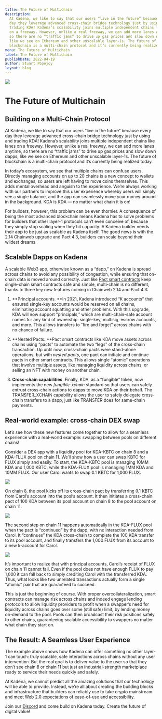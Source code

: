 ```yaml
---
title: The Future of Multichain
description:
  At Kadena, we like to say that our users “live in the future” because every
  day they leverage advanced cross-chain bridge technology just by using and
  trading KDA! Kadena’s scalability joins multiple independent chains like lanes
  on a freeway. However, unlike a real freeway, we can add more lanes anytime,
  so there are no “traffic jams” to drive up gas prices and slow down dapps,
  like we see on Ethereum and other unscalable layer-1s. The future of
  blockchain is a multi-chain protocol and it’s currently being realized today.
menu: The Future of Multichain
label: The Future of Multichain
publishDate: 2022-04-19
author: Stuart Popejoy
layout: blog
---
```


![](/assets/blog/1_DPNo47Y2B1zwEMGSA_E-gA.webp)

# The Future of Multichain

## Building on a Multi-Chain Protocol

At Kadena, we like to say that our users “live in the future” because every day
they leverage advanced cross-chain bridge technology just by using and trading
KDA! Kadena’s scalability joins multiple independent chains like lanes on a
freeway. However, unlike a real freeway, we can add more lanes anytime, so there
are no “traffic jams” to drive up gas prices and slow down dapps, like we see on
Ethereum and other unscalable layer-1s. The future of blockchain is a
multi-chain protocol and it’s currently being realized today.

In today’s ecosystem, we see that multiple chains can confuse users. Directly
managing accounts on up to 20 chains is a new concept to wallets and exchanges,
so users are left having to move coins themselves. This adds mental overhead and
anguish to the experience. We’re always working with our partners to improve
this user experience whereby users will simply see a single balance, and the app
can seamlessly move your money around in the background. KDA is KDA — no matter
what chain it is on!

For builders, however, this problem can be even thornier. A consequence of being
the most advanced blockchain means Kadena has to solve problems for builders
that other layer-1 protocols can’t even conceive of, because they simply stop
scaling when they hit capacity. A Kadena builder needs their app to be just as
scalable as Kadena itself. The good news is with the 2.14 Chainweb upgrade and
Pact 4.3, builders can scale beyond their wildest dreams.

## Scalable Dapps on Kadena

A scalable Web3 app, otherwise known as a “dapp,” on Kadena is spread across
chains to avoid any possibility of congestion, while ensuring that on-chain data
is moved around correctly. Just like
[Pact smart contracts](https://www.youtube.com/watch?v=Voe0W5bJ0Cg&feature=youtu.be)
keep single-chain smart contracts safe and simple, multi-chain is no different,
thanks to three key new features coming in Chainweb 2.14 and Pact 4.3:

1.  **Principal accounts. **In 2021, Kadena introduced “K accounts” that ensured
    single-key accounts would be reserved on all chains, eliminating account
    squatting and other problems. With this upgrade, KDA will now support
    “principals,” which are multi-chain-safe account names for any kind of
    ownership: single-key, multisig, escrow accounts, and more. This allows
    transfers to “fire and forget” across chains with no chance of failure.

2.  **Nested Pacts. **Pact smart contracts like KDA move assets across chains
    using “pacts” to automate the two “legs” of the cross-chain transaction. Up
    until now, cross-chain pacts were stand-alone operations, but with _nested
    pacts_, one pact can initiate and continue pacts in other smart contracts.
    This allows single “atomic” operations that involve multiple assets, like
    managing liquidity across chains, or selling an NFT with money on another
    chain.

3.  **Cross-chain capabilities**. Finally, KDA, as a “fungible” token, now
    implements the new _fungible-xchain_ standard so that users can safely
    entrust cross-chain actions to dapps to move KDA on their behalf. The
    TRANSFER_XCHAIN capability allows the user to safely delegate cross-chain
    transfers to a dapp, just like TRANSFER does for same-chain payments.

## Real-world example: cross-chain DEX swap

Let’s see how these new features come together to allow for a seamless
experience with a real-world example: swapping between pools on different
chains!

Consider a DEX app with a liquidity pool for KDA-KBTC on chain 8 and a KDA-FLUX
pool on chain 11. We’ll show how a user can swap KBTC for FLUX simply and
easily. To start, the KDA-KBTC pool is managing 10MM KDA and 1,000 KBTC, while
the KDA-FLUX pool is managing 1MM KDA and 10MM FLUX. Our user Carol wants to
swap 0.1 KBTC for 1,000 FLUX.

![](/assets/blog/1_ezNlvAhuTwuzytAydi-XOw.webp)

On chain 8, the pool kicks off its cross-chain pact by transferring 0.1 KBTC
from Carol’s account into the pool’s account. It then initiates a cross-chain
pact of 100 KDA between its pool account on chain 8 to the pool account on
chain 11.

![](/assets/blog/1_EPXOd_D9LuH4QuCOqvKewQ.webp)

The second step on chain 11 happens automatically in the KDA-FLUX pool when the
pact is “continued” by the dapp, with no interaction needed from Carol. It
“continues” the KDA cross-chain to complete the 100 KDA transfer to its pool
account, and finally transfers the 1,000 FLUX from its account to a new
k-account for Carol.

![](/assets/blog/1_8CLtvjgeoqUU9BdbqSgICA.webp)

It’s important to realize that with principal accounts, Carol’s receipt of FLUX
on chain 11 cannot fail. Even if the pool does not have enough FLUX to pay 1,000
it can fall back to simply crediting Carol with the transferred KDA. Thus, what
looks like two unrelated transactions actually form a single “atomic” pair that
are guaranteed to succeed.

This is just the beginning of course. With proper overcollateralization, smart
contracts can manage risk across chains and indeed engage lending protocols to
allow liquidity providers to profit when a swapper’s need for liquidity across
chains goes over some (still safe) limit, by lending money on-demand to the
pool. Pools can then broadcast their risk positions safely to other chains,
guaranteeing scalable accessibility to swappers no matter what chain they start
on.

## The Result: A Seamless User Experience

The example above shows how Kadena can offer something no other layer-1 can
touch: truly scalable, safe interactions across chains without any user
intervention. But the real goal is to deliver value to the user so that they
don’t see chain 8 or chain 11 but just an industrial-strength marketplace ready
to service their needs quickly and safely.

At Kadena, we cannot predict all the amazing solutions that our technology will
be able to provide. Instead, we’re all about creating the building blocks and
infrastructure that builders can reliably use to take crypto mainstream and meet
Web 2.0 expectations of ease-of-use and accessibility.

Join our [Discord](http://discord.io/kadena) and come build on Kadena today.
Create the future of digital value!
